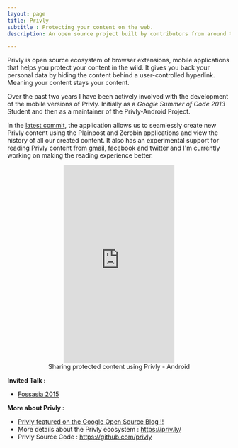 ```yaml
---
layout: page
title: Privly
subtitle : Protecting your content on the web.
description: An open source project built by contributors from around the world, that helps you protect your content in the wild. It gives you more than privacy, it gives you security and enables you to protect your content from being exposed in the long run. 

---
```


Privly is open source ecosystem of browser extensions, mobile applications that helps you protect your content in the wild. It gives you back your personal data by hiding the content behind a user-controlled hyperlink. Meaning your content stays your content.

Over the past two years I have been actively involved with the development of the mobile versions of Privly. Initially as a _Google Summer of Code 2013_ Student and then as a maintainer of the Privly-Android Project.  

In the [latest commit](https://github.com/privly/privly-android/tree/21351ed05eba07ed433a8dd1a57cdbebae79aece), the application allows us to seamlessly create new Privly content using the Plainpost and Zerobin applications and view the history of all our created content. It also has an experimental support for reading Privly content from gmail, facebook and twitter and I'm currently working on making the reading experience better. 


<p align="center">
	<iframe src="https://player.vimeo.com/video/142352454?color=ff9933" width="250" height="445" frameborder="0" webkitallowfullscreen mozallowfullscreen allowfullscreen></iframe>
	<br>
	Sharing protected content using Privly - Android
</p>

<strong>Invited Talk : </strong>

* [Fossasia 2015](http://2015.fossasia.org/#speakers)

<strong>More about Privly : </strong>

* [Privly featured on the Google Open Source Blog !!](http://google-opensource.blogspot.sg/2014/12/google-summer-of-code-wrap-up-privly.html)
* More details about the Privly ecosystem :  <https://priv.ly/> 
* Privly Source Code : <https://github.com/privly>
